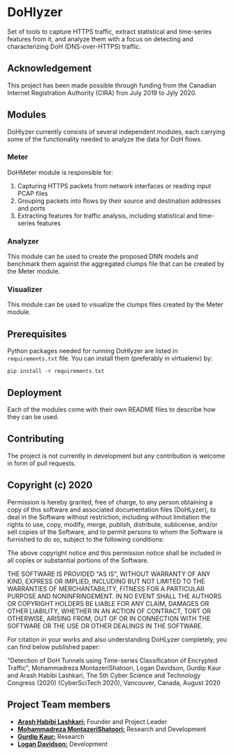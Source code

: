 # DoHlyzer
Set of tools to capture HTTPS traffic, extract statistical and time-series features from it, and analyze them with 
a focus on detecting and characterizing DoH (DNS-over-HTTPS) traffic. 

## Acknowledgement

This project has been made possible through funding from the Canadian Internet Registration Authority (CIRA) fron July 2019 to Jyly 2020.

## Modules

DoHlyzer currently consists of several independent modules, each carrying some of the functionality needed to analyze
the data for DoH flows.

### Meter
DoHMeter module is responsible for:

1. Capturing HTTPS packets from network interfaces or reading input PCAP files
2. Grouping packets into flows by their source and destination addresses and ports
3. Extracting features for traffic analysis, including statistical and time-series features  

### Analyzer
This module can be used to create the proposed DNN models and benchmark them against the aggregated clumps file that can be created by the Meter module.


### Visualizer
This module can be used to visualize the clumps files created by the Meter module.

## Prerequisites

Python packages needed for running DoHlyzer are listed in `requirements.txt` file. You can install them 
(preferably in virtualenv) by:
```
pip install -r requirements.txt
```

## Deployment

Each of the modules come with their own README files to describe how they can be used.

## Contributing

The project is not currently in development but any contribution is welcome in form of pull requests.

## Copyright (c) 2020 

Permission is hereby granted, free of charge, to any person obtaining a copy of this software and associated documentation files (DoHLyzer), to deal in the Software without restriction, including without limitation the rights to use, copy, modify, merge, publish, distribute, sublicense, and/or sell copies of the Software, and to permit persons to whom the Software is furnished to do so, subject to the following conditions:

The above copyright notice and this permission notice shall be included in all copies or substantial portions of the Software.

THE SOFTWARE IS PROVIDED "AS IS", WITHOUT WARRANTY OF ANY KIND, EXPRESS OR IMPLIED, INCLUDING BUT NOT LIMITED TO THE WARRANTIES OF MERCHANTABILITY, FITNESS FOR A PARTICULAR PURPOSE AND NONINFRINGEMENT. IN NO EVENT SHALL THE AUTHORS OR COPYRIGHT HOLDERS BE LIABLE FOR ANY CLAIM, DAMAGES OR OTHER LIABILITY, WHETHER IN AN ACTION OF CONTRACT, TORT OR OTHERWISE, ARISING FROM, OUT OF OR IN CONNECTION WITH THE SOFTWARE OR THE USE OR OTHER DEALINGS IN THE SOFTWARE.
 
For citation in your works and also understanding DoHLyzer completely, you can find below published paper:

"Detection of DoH Tunnels using Time-series Classification of Encrypted Traffic", Mohammadreza MontazeriShatoori, Logan Davidson, Gurdip Kaur and Arash Habibi Lashkari, The 5th Cyber Science and Technology Congress (2020) (CyberSciTech 2020), Vancouver, Canada, August 2020

## Project Team members

* [**Arash Habibi Lashkari:**](http://ahlashkari.com/index.asp) Founder and Project Leader
* [**Mohammadreza MontazeriShatoori:**](https://github.com/mr-montazeri) Research and Development
* [**Gurdip Kaur:**](https://www.linkedin.com/in/gurdip-kaur-738062164/) Research
* [**Logan Davidson:**](https://github.com/ladavids) Development
